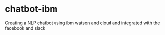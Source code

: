 # chatbot-ibm
Creating a NLP chatbot using ibm watson and cloud and integrated with the facebook and slack
